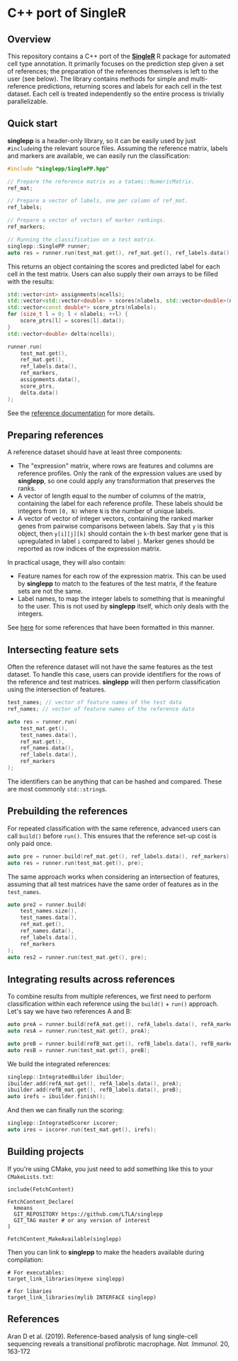# C++ port of SingleR 

## Overview

This repository contains a C++ port of the [**SingleR**](https://bioconductor.org/packages/SingleR) R package for automated cell type annotation.
It primarily focuses on the prediction step given a set of references; the preparation of the references themselves is left to the user (see below).
The library contains methods for simple and multi-reference predictions, returning scores and labels for each cell in the test dataset.
Each cell is treated independently so the entire process is trivially parallelizable.

## Quick start

**singlepp** is a header-only library, so it can be easily used by just `#include`ing the relevant source files.
Assuming the reference matrix, labels and markers are available, we can easily run the classification:

```cpp
#include "singlepp/SinglePP.hpp"

// Prepare the reference matrix as a tatami::NumericMatrix.
ref_mat;

// Prepare a vector of labels, one per column of ref_mat.
ref_labels;

// Prepare a vector of vectors of marker rankings.
ref_markers;

// Running the classification on a test matrix.
singlepp::SinglePP runner;
auto res = runner.run(test_mat.get(), ref_mat.get(), ref_labels.data(), ref_markers);
```

This returns an object containing the scores and predicted label for each cell in the test matrix.
Users can also supply their own arrays to be filled with the results:

```cpp
std::vector<int> assignments(ncells);
std::vector<std::vector<double> > scores(nlabels, std::vector<double>(ncells));
std::vector<const double*> score_ptrs(nlabels);
for (size_t l = 0; l < nlabels; ++l) {
    score_ptrs[l] = scores[l].data();
}
std::vector<double> delta(ncells);

runner.run(
    test_mat.get(),
    ref_mat.get(), 
    ref_labels.data(), 
    ref_markers,
    assignments.data(),
    score_ptrs,
    delta.data()
);
```

See the [reference documentation](https://ltla.github.io/singlepp) for more details.

## Preparing references

A reference dataset should have at least three components:

- The "expression" matrix, where rows are features and columns are reference profiles.
  Only the rank of the expression values are used by **singlepp**, so one could apply any transformation that preserves the ranks.
- A vector of length equal to the number of columns of the matrix, containing the label for each reference profile.
  These labels should be integers from `[0, N)` where `N` is the number of unique labels.
- A vector of vector of integer vectors, containing the ranked marker genes from pairwise comparisons between labels.
  Say that `y` is this object, then `y[i][j][k]` should contain the `k`-th best marker gene that is upregulated in label `i` compared to label `j`. 
  Marker genes should be reported as row indices of the expression matrix.

In practical usage, they will also contain:

- Feature names for each row of the expression matrix.
  This can be used by **singlepp** to match to the features of the test matrix, if the feature sets are not the same.
- Label names, to map the integer labels to something that is meaningful to the user.
  This is not used by **singlepp** itself, which only deals with the integers.

See [here](https://github.com/clusterfork/singlepp-references) for some references that have been formatted in this manner.

## Intersecting feature sets

Often the reference dataset will not have the same features as the test dataset.
To handle this case, users can provide identifiers for the rows of the reference and test matrices.
**singlepp** will then perform classification using the intersection of features.

```cpp
test_names; // vector of feature names of the test data
ref_names; // vector of feature names of the reference data

auto res = runner.run(
    test_mat.get(),
    test_names.data(),
    ref_mat.get(), 
    ref_names.data(),
    ref_labels.data(), 
    ref_markers
);
```

The identifiers can be anything that can be hashed and compared.
These are most commonly `std::string`s.

## Prebuilding the references

For repeated classification with the same reference, advanced users can call `build()` before `run()`.
This ensures that the reference set-up cost is only paid once.

```cpp
auto pre = runner.build(ref_mat.get(), ref_labels.data(), ref_markers);
auto res = runner.run(test_mat.get(), pre);
```

The same approach works when considering an intersection of features,
assuming that all test matrices have the same order of features as in the `test_names`.

```cpp
auto pre2 = runner.build(
    test_names.size(), 
    test_names.data(),
    ref_mat.get(), 
    ref_names.data(),
    ref_labels.data(), 
    ref_markers
);
auto res2 = runner.run(test_mat.get(), pre);
```

## Integrating results across references

To combine results from multiple references, we first need to perform classification within each reference using the `build()` + `run()` approach.
Let's say we have two references A and B:

```cpp
auto preA = runner.build(refA_mat.get(), refA_labels.data(), refA_markers);
auto resA = runner.run(test_mat.get(), preA);

auto preB = runner.build(refB_mat.get(), refB_labels.data(), refB_markers);
auto resB = runner.run(test_mat.get(), preB);
```

We build the integrated references:

```cpp
singlepp::IntegratedBuilder ibuilder;
ibuilder.add(refA_mat.get(), refA_labels.data(), preA);
ibuilder.add(refB_mat.get(), refB_labels.data(), preB);
auto irefs = ibuilder.finish();
```

And then we can finally run the scoring:

```cpp
singlepp::IntegratedScorer iscorer;
auto ires = iscorer.run(test_mat.get(), irefs);
```

## Building projects 

If you're using CMake, you just need to add something like this to your `CMakeLists.txt`:

```
include(FetchContent)

FetchContent_Declare(
  kmeans 
  GIT_REPOSITORY https://github.com/LTLA/singlepp
  GIT_TAG master # or any version of interest
)

FetchContent_MakeAvailable(singlepp)
```

Then you can link to **singlepp** to make the headers available during compilation:

```
# For executables:
target_link_libraries(myexe singlepp)

# For libaries
target_link_libraries(mylib INTERFACE singlepp)
```

## References

Aran D et al. (2019). 
Reference-based analysis of lung single-cell sequencing reveals a transitional profibrotic macrophage.
_Nat. Immunol._ 20, 163-172
